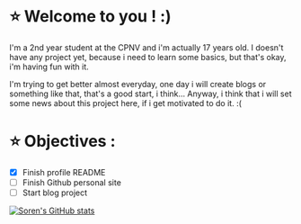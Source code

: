 # :star: Welcome to you ! :)

I'm a 2nd year student at the CPNV and i'm actually 17 years old. I doesn't have any project yet, because i need to learn some basics, but that's okay, i'm having fun with it.  

I'm trying to get better almost everyday, one day i will create blogs or something like that, that's a good start, i think...
Anyway, i think that i will set some news about this project here, if i get motivated to do it. :(

# :star: Objectives :

- [X] Finish profile README
- [ ] Finish Github personal site
- [ ] Start blog project

[![Soren's GitHub stats](https://github-readme-stats.vercel.app/api?username=Soreenn)](https://github.com/anuraghazra/github-readme-stats)
